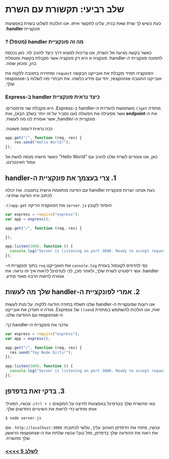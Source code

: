 # &#x202b; שלב רביעי: תקשורת עם השרת

&#x202b;
כעת כשיש לך שרת שאת בנית, עלינו לתקשר איתו.
אנו הולכות לשלוט בשרת באמצעות פונקציית **handler**.

### &#x202b; מה זה פונקציית handler (מטפל) ?

&#x202b;
כאשר בקשה מגיעה אל השרת, אנו צריכות למצוא דרך כיצד להגיב לה.
כאן נכנסת לתמונה פונקציית ה-handler.
פונקציה זו היא רק פונקציה אשר מקבלת בקשות ומטפלת בהן, ומכאן שמה.

&#x202b;
הפונקציה תמיד מקבלת את אובייקט הבקשה `request` ומחזירה בתגובה ללקוח את אובייקט התגובה response, יחד עם מידע כלשהו.
את תבחרי מה לשלוח ב-response שלך.

### &#x202b; כיצד נראית פונקציית handler ב-Express

&#x202b;
מתודה `get()` משתמשת להגדרת ה-handler ב-Express.
היא מקבלת שני פרמטרים: את ה-**endpoint** אשר מפעילה את הפעולה (אנו נסביר על זה יותר בשלב הבא), ואת פונקציית ה-handler, אשר אומרת לנו מה לעשות.

&#x202b;
ככה נראית דוגמה פשוטה:

```js
app.get("/", function (req, res) {
    res.send("Hello World!");
});
```

&#x202b;
 כאן, אנו אומרים לשרת שלנו להגיב עם "Hello World" כאשר מישהו מנסה לגשת אל עמוד האינטרנט.

## &#x202b; 1. צרי בעצמך את פונקציית ה-handler

&#x202b;
כעת אנחנו יוצרות פונקציית handler עם הודעה מותאמת אישית בתגובה. את יכולה לכתוב איזו הודעה שתרצי.

&#x202b;
הוסיפי לקובץ `server.js` את הפונקציה הריקה `app.get()`:

```js
var express = require("express");
var app = express();

app.get("/", function (req, res) {

});

app.listen(3000, function () {
  console.log("Server is listening on port 3000. Ready to accept requests!");
});
```

&#x202b;
נסי להדפיס לקונסול בעזרת `console.log` את האובייקט `req` בתוך פונקציית ה-handler. עשי ריסטרט לשרת שלך, ולאחר מכן, לכי לטרמינל לראות איך זה נראה. את אמורה לראות הרבה מאוד מידע.

## &#x202b; 2. אמרי לפונקציית ה-handler שלך מה לעשות

&#x202b;
אנו רוצות שפונקציית ה-handler שלנו תשלח בחזרה הודעה ללקוח. על מנת לעשות זאת, אנו הולכות להשתמש במתודת `send()` של Express. מודה זו תעדכן את אובייקט ה-response עם ההודעה שלנו.

&#x202b;
עדכני את פונקציית ה-handler כך:

```js
var express = require("express");
var app = express();

app.get("/", function (req, res) {
  res.send("Yay Node Girls!");
});

app.listen(3000, function () {
  console.log("Server is listening on port 3000. Ready to accept requests!");
});
```

## &#x202b; 3. בדקי זאת בדפדפן

&#x202b;
צאי מהשרת שלך בטרמינל באמצעות לחיצה על המקשים `ctrl + c`. עכשיו, הפעילי אותו מחדש כדי לראות את השינויים החדשים שלך.

```
$ node server.js
```

&#x202b;
עכשיו, פתחי את הדפדפן האהוב עליך, וגלשי לכתובת: `http://localhost:3000` . אם את רואה את ההודעה שלך בדפדפן, מזל טוב! עכשיו שלחת את ה-response הראשון שלך מהשרת.

### &#x202b; [לשלב 5 >>>>](https://github.com/node-girls/express-workshop-hebrew/blob/master/step05.md)

